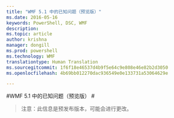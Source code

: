 ```yaml
---
title: "WMF 5.1 中的已知问题（预览版）"
ms.date: 2016-05-16
keywords: PowerShell, DSC, WMF
description: 
ms.topic: article
author: krishna
manager: dongill
ms.prod: powershell
ms.technology: WMF
translationtype: Human Translation
ms.sourcegitcommit: 1f6f18e46537d4b9f5e64c9e808e46e82b2d3050
ms.openlocfilehash: 4b69bb012270dac936549e0e133731a53064629e

---
```


#WMF 5.1 中的已知问题（预览版） #

> 注意：此信息是预发布版本，可能会进行更改。



<!--HONumber=Jul16_HO1-->



